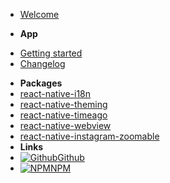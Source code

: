 * [Welcome](/)
- **App**
* [Getting started](app/readme)
* [Changelog](changelog.md)
- **Packages**
- [react-native-i18n](packages/i18n)
- [react-native-theming](packages/theming)
- [react-native-timeago](packages/timeago)
- [react-native-webview](packages/webview)
- [react-native-instagram-zoomable](packages/instagram-zoomable)
- **Links**
- [![Github](https://icongram.jgog.in/simple/github.svg?color=808080&size=16)Github](https://github.com/postillonmedia)
- [![NPM](https://icongram.jgog.in/simple/npm.svg?colored&size=16)NPM](https://www.npmjs.com/search?q=@postillon)